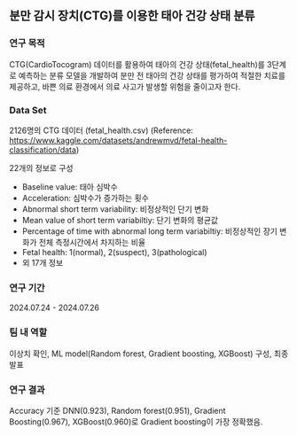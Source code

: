 ## 분만 감시 장치(CTG)를 이용한 태아 건강 상태 분류

<h3>연구 목적</h3>

CTG(CardioTocogram) 데이터를 활용하여 태아의 건강 상태(fetal_health)를 3단계로 예측하는 분류 모델을 개발하여
분만 전 태아의 건강 상태를 평가하여 적절한 치료를 제공하고,
바쁜 의료 환경에서 의료 사고가 발생할 위험을 줄이고자 한다.


<h3>Data Set</h3>

2126명의 CTG 데이터 (fetal_health.csv)
(Reference: https://www.kaggle.com/datasets/andrewmvd/fetal-health-classification/data)

22개의 정보로 구성
 - Baseline value: 태아 심박수
 - Acceleration: 심박수가 증가하는 횟수
 - Abnormal short term variability: 비정상적인 단기 변화
 - Mean value of short term variabiltiy: 단기 변화의 평균값
 - Percentage of time with abnormal long term variabiltiy: 비정상적인 장기 변화가 전체 측정시간에서 차지하는 비율
 - Fetal health: 1(normal), 2(suspect), 3(pathological)
 - 외 17개 정보


<h3>연구 기간</h3>

2024.07.24 - 2024.07.26

<h3>팀 내 역할</h3>
이상치 확인, ML model(Random forest, Gradient boosting, XGBoost) 구성, 최종 발표

<h3>연구 결과</h3>

Accuracy 기준 DNN(0.923), Random forest(0.951), Gradient Boosting(0.967), XGBoost(0.960)로 Gradient boosting이 가장 정확했음.

